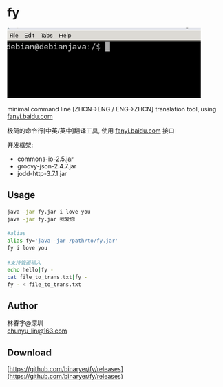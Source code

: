 # fy

![](https://github.com/binaryer/fy/blob/master/fy.gif)  

minimal command line [ZHCN->ENG / ENG->ZHCN] translation tool, using [fanyi.baidu.com](http://fanyi.baidu.com)  

极简的命令行[中英/英中]翻译工具, 使用 [fanyi.baidu.com](http://fanyi.baidu.com) 接口  

开发框架: 
+ commons-io-2.5.jar
+ groovy-json-2.4.7.jar
+ jodd-http-3.7.1.jar

## Usage
```bash
java -jar fy.jar i love you
java -jar fy.jar 我爱你

#alias
alias fy='java -jar /path/to/fy.jar'
fy i love you

#支持管道输入	
echo hello|fy -
cat file_to_trans.txt|fy -
fy - < file_to_trans.txt
```

## Author

林春宇@深圳  
chunyu_lin@163.com

## Download
[https://github.com/binaryer/fy/releases](https://github.com/binaryer/fy/releases)
